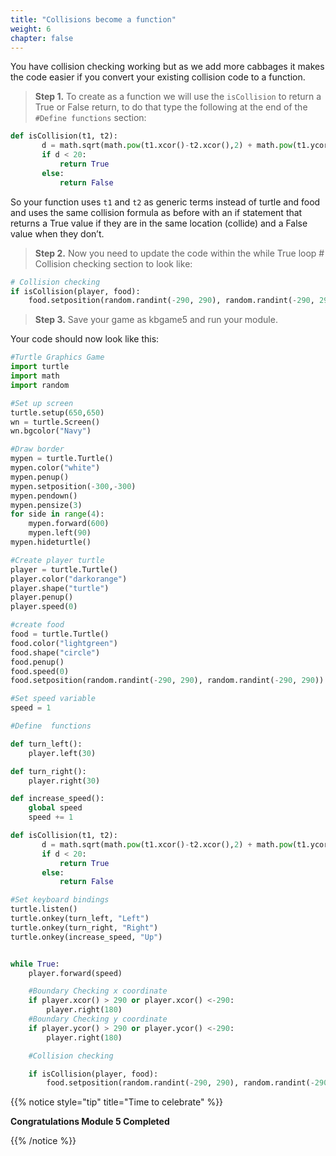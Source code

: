 ```yaml
---
title: "Collisions become a function"
weight: 6
chapter: false
---
```


You have collision checking working but as we add more cabbages it makes the code easier if you convert your existing collision code to a function.

>**Step 1.**  To create as a function we will use the `isCollision` to return a True or False return, to do that type the following at the end of the `#Define functions` section:

```python {title="python"}
def isCollision(t1, t2):
       d = math.sqrt(math.pow(t1.xcor()-t2.xcor(),2) + math.pow(t1.ycor()-t2.ycor(),2))
       if d < 20:
           return True
       else:
           return False
```

So your function uses `t1` and `t2` as generic terms instead of turtle and food and uses the same collision formula as before with an if statement that returns a True value if they are in the same location \(collide\) and a False value when they don’t.

>**Step 2.**  Now you need to update the code within the while True loop \# Collision checking section to look like:

```python {title="python"}
# Collision checking
if isCollision(player, food):
    food.setposition(random.randint(-290, 290), random.randint(-290, 290))
```

>**Step 3.** Save your game as kbgame5 and run your module.

Your code should now look like this: 

```python {title="python"}
#Turtle Graphics Game
import turtle
import math
import random

#Set up screen
turtle.setup(650,650)
wn = turtle.Screen()
wn.bgcolor("Navy")

#Draw border
mypen = turtle.Turtle()
mypen.color("white")
mypen.penup()
mypen.setposition(-300,-300)
mypen.pendown()
mypen.pensize(3)
for side in range(4):
    mypen.forward(600)
    mypen.left(90)
mypen.hideturtle()

#Create player turtle
player = turtle.Turtle()
player.color("darkorange")
player.shape("turtle")
player.penup()
player.speed(0)

#create food
food = turtle.Turtle()
food.color("lightgreen")
food.shape("circle")
food.penup()
food.speed(0)
food.setposition(random.randint(-290, 290), random.randint(-290, 290))

#Set speed variable
speed = 1

#Define  functions

def turn_left():
    player.left(30)

def turn_right():
    player.right(30)

def increase_speed():
    global speed
    speed += 1

def isCollision(t1, t2):
       d = math.sqrt(math.pow(t1.xcor()-t2.xcor(),2) + math.pow(t1.ycor()-t2.ycor(),2))
       if d < 20:
           return True
       else:
           return False

#Set keyboard bindings
turtle.listen()
turtle.onkey(turn_left, "Left")
turtle.onkey(turn_right, "Right")
turtle.onkey(increase_speed, "Up")


while True:
    player.forward(speed)

    #Boundary Checking x coordinate
    if player.xcor() > 290 or player.xcor() <-290:
        player.right(180)
    #Boundary Checking y coordinate
    if player.ycor() > 290 or player.ycor() <-290:
        player.right(180)

    #Collision checking

    if isCollision(player, food):
        food.setposition(random.randint(-290, 290), random.randint(-290, 290))

```

{{% notice style="tip" title="Time to celebrate" %}}

**Congratulations Module 5 Completed**

{{% /notice %}}